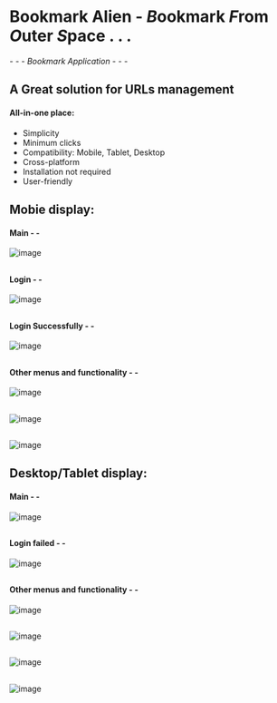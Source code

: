 
# Bookmark Alien - ***B***ookmark ***F***rom ***O***uter ***S***pace . . .
*- - - Bookmark Application - - -*


## A Great solution for URLs management 
#### All-in-one place:
+ Simplicity
+ Minimum clicks
+ Compatibility:  Mobile, Tablet, Desktop
+ Cross-platform
+ Installation not required
+ User-friendly

## Mobie display:
#### Main - - 
![image](https://user-images.githubusercontent.com/110183671/214146103-1c6d377c-c998-40ca-b90b-13059cddff8b.png)
##
#### Login - - 
![image](https://user-images.githubusercontent.com/110183671/214146275-430e3727-1a1b-406b-9928-6cade83424aa.png)
##
#### Login Successfully - - 
![image](https://user-images.githubusercontent.com/110183671/214146545-abd498f2-acb6-48dd-9229-46575165db91.png)
##
#### Other menus and functionality - - 
![image](https://user-images.githubusercontent.com/110183671/214146755-cb016c43-718e-46ff-8f37-3043f2ab210f.png)
##
![image](https://user-images.githubusercontent.com/110183671/214146951-03864d9b-5a62-4b2d-a28c-8ef5eab786f6.png)
##
![image](https://user-images.githubusercontent.com/110183671/214147057-ab955882-ba65-4c7e-9448-447726349f97.png)


## Desktop/Tablet display:
#### Main - - 
![image](https://user-images.githubusercontent.com/110183671/214143675-520aa666-aa58-4dfb-b3e8-283395801978.png)
##
#### Login failed - - 
![image](https://user-images.githubusercontent.com/110183671/214143967-77f6e33f-3594-4e19-9332-0a8206226574.png)
##
#### Other menus and functionality - - 
![image](https://user-images.githubusercontent.com/110183671/214144746-6751708c-d92d-48f4-b0a4-c67b03482aee.png)
##
![image](https://user-images.githubusercontent.com/110183671/214145078-ad9cb8b8-5788-4b18-a3a7-2d240476940e.png)
##
![image](https://user-images.githubusercontent.com/110183671/214145376-fb5a7de7-f89b-4994-bf17-3899bd749c26.png)
##
![image](https://user-images.githubusercontent.com/110183671/214145688-91abc8b6-f829-4300-92a2-6ee89aae9e16.png)




